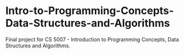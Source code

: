# Intro-to-Programming-Concepts-Data-Structures-and-Algorithms
Final project for CS 5007 - Introduction to Programming Concepts, Data Structures and Algorithms. 
